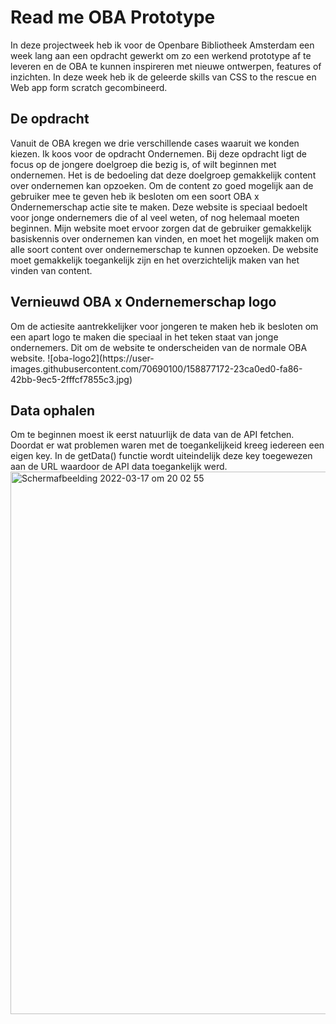 <h1>Read me OBA Prototype</h1>
In deze projectweek heb ik voor de Openbare Bibliotheek Amsterdam een week lang aan een opdracht gewerkt om zo een werkend prototype af te leveren en de OBA te kunnen inspireren met nieuwe ontwerpen, features of inzichten. In deze week heb ik de geleerde skills van CSS to the rescue en Web app form scratch gecombineerd.

<h2>De opdracht</h2>
Vanuit de OBA kregen we drie verschillende cases waaruit we konden kiezen. Ik koos voor de opdracht Ondernemen. Bij deze opdracht ligt de focus op de jongere doelgroep die bezig is, of wilt beginnen met ondernemen. Het is de bedoeling dat deze doelgroep gemakkelijk content over ondernemen kan opzoeken.
Om de content zo goed mogelijk aan de gebruiker mee te geven heb ik besloten om een soort OBA x Ondernemerschap actie site te maken. Deze website is speciaal bedoelt voor jonge ondernemers die of al veel weten, of nog helemaal moeten beginnen. Mijn website moet ervoor zorgen dat de gebruiker gemakkelijk basiskennis over ondernemen kan vinden, en moet het mogelijk maken om alle soort content over ondernemerschap te kunnen opzoeken. De website moet gemakkelijk toegankelijk zijn en het overzichtelijk maken van het vinden van content.

<h2>Vernieuwd OBA x Ondernemerschap logo</h2>
Om de actiesite aantrekkelijker voor jongeren te maken heb ik besloten om een apart logo te maken die speciaal in het teken staat van jonge ondernemers. Dit om de website te onderscheiden van de normale OBA website.
![oba-logo2](https://user-images.githubusercontent.com/70690100/158877172-23ca0ed0-fa86-42bb-9ec5-2fffcf7855c3.jpg)

<h2>Data ophalen</h2>
Om te beginnen moest ik eerst natuurlijk de data van de API fetchen. Doordat er wat problemen waren met de toegankelijkeid kreeg iedereen een eigen key. In de getData() functie wordt uiteindelijk deze key toegewezen aan de URL waardoor de API data toegankelijk werd.
<img width="868" alt="Schermafbeelding 2022-03-17 om 20 02 55" src="https://user-images.githubusercontent.com/70690100/158877099-d6bc63da-fcbb-4b1a-a160-a8460ac7f1fc.png">
